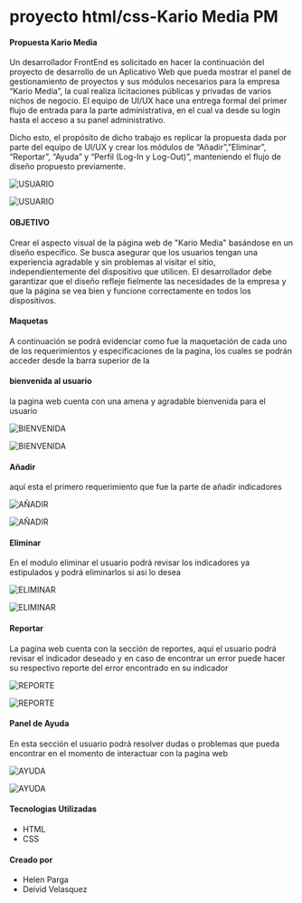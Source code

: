 # proyecto html/css-Kario Media PM

#### Propuesta Kario Media

Un desarrollador FrontEnd es solicitado en hacer la continuación del proyecto de desarrollo de un Aplicativo Web que pueda mostrar el panel de gestionamiento de proyectos y sus módulos necesarios para la empresa “Kario Media”, la cual realiza licitaciones públicas y privadas de varios nichos de negocio. El equipo de UI/UX hace una entrega formal del primer flujo de entrada para la parte administrativa, en el cual va desde su login hasta el acceso a su panel administrativo.

Dicho esto, el propósito de dicho trabajo es replicar la propuesta dada por parte del equipo de UI/UX y crear los módulos de “Añadir”,”Eliminar”, “Reportar”, “Ayuda” y “Perfil (Log-In y Log-Out)”, manteniendo el flujo de diseño propuesto previamente.



![USUARIO](https://github.com/Deivid2022/PROYECTO_VelasquezDeivid_PargaHelen/assets/156430545/b757594b-2dce-4449-815a-c15951964c4d)

![USUARIO](https://github.com/Deivid2022/PROYECTO_VelasquezDeivid_PargaHelen/assets/156430545/b757594b-2dce-4449-815a-c15951964c4d)


#### OBJETIVO

Crear el aspecto visual de la página web de "Kario Media" basándose en un diseño específico. Se busca asegurar que los usuarios tengan una experiencia agradable y sin problemas al visitar el sitio, independientemente del dispositivo que utilicen. El desarrollador debe garantizar que el diseño refleje fielmente las necesidades de la empresa y que la página se vea bien y funcione correctamente en todos los dispositivos.

#### Maquetas

A continuación  se podrá evidenciar como fue la maquetación de cada uno de los requerimientos y especificaciones de la pagina, los cuales se podrán acceder desde la barra superior de la 

#### bienvenida al usuario

la pagina web cuenta con una amena y agradable  bienvenida  para el usuario


![BIENVENIDA](https://github.com/Deivid2022/PROYECTO_VelasquezDeivid_PargaHelen/assets/156430545/b07f420f-f81c-4570-b6bf-97e4c5f8c9a3)

![BIENVENIDA](https://github.com/Deivid2022/PROYECTO_VelasquezDeivid_PargaHelen/assets/156430545/b07f420f-f81c-4570-b6bf-97e4c5f8c9a3)



#### Añadir

aquí esta el primero requerimiento que fue la parte de añadir indicadores 

![AÑADIR](https://github.com/Deivid2022/PROYECTO_VelasquezDeivid_PargaHelen/assets/156430545/45fee3f1-b096-4e8c-951e-312242ed63ae)

![AÑADIR](https://github.com/Deivid2022/PROYECTO_VelasquezDeivid_PargaHelen/assets/156430545/45fee3f1-b096-4e8c-951e-312242ed63ae)


#### Eliminar

En el modulo eliminar el usuario podrá revisar los indicadores ya estipulados y podrá eliminarlos si asi lo desea

![ELIMINAR](https://github.com/Deivid2022/PROYECTO_VelasquezDeivid_PargaHelen/assets/156430545/0b6da4f0-4fa4-4033-af3b-1dff86d12b7f)

![ELIMINAR](https://github.com/Deivid2022/PROYECTO_VelasquezDeivid_PargaHelen/assets/156430545/0b6da4f0-4fa4-4033-af3b-1dff86d12b7f)


#### Reportar

La pagina web cuenta con la sección de reportes, aquí el usuario podrá revisar el indicador deseado y en caso de encontrar un error puede hacer su respectivo reporte del error encontrado en su indicador

![REPORTE](https://github.com/Deivid2022/PROYECTO_VelasquezDeivid_PargaHelen/assets/156430545/8f43a512-42e9-4459-89c0-0481302f62a6)

![REPORTE](https://github.com/Deivid2022/PROYECTO_VelasquezDeivid_PargaHelen/assets/156430545/8f43a512-42e9-4459-89c0-0481302f62a6)


#### Panel de Ayuda

En esta sección el usuario podrá resolver dudas o  problemas que pueda encontrar en el momento de interactuar con la pagina web


![AYUDA](https://github.com/Deivid2022/PROYECTO_VelasquezDeivid_PargaHelen/assets/156430545/f433e318-c522-4707-8910-271a1475e939)


![AYUDA](https://github.com/Deivid2022/PROYECTO_VelasquezDeivid_PargaHelen/assets/156430545/f433e318-c522-4707-8910-271a1475e939)










#### Tecnologias Utilizadas

- HTML
- CSS

#### Creado por

- Helen Parga
- Deivid Velasquez
